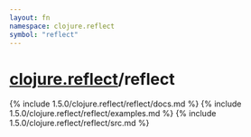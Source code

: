 ```yaml
---
layout: fn
namespace: clojure.reflect
symbol: "reflect"
---
```


# [clojure.reflect](../)/reflect

{% include 1.5.0/clojure.reflect/reflect/docs.md %}
{% include 1.5.0/clojure.reflect/reflect/examples.md %}
{% include 1.5.0/clojure.reflect/reflect/src.md %}

